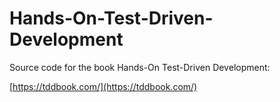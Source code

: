 # Hands-On-Test-Driven-Development

Source code for the book Hands-On Test-Driven Development:

[https://tddbook.com/](https://tddbook.com/)
